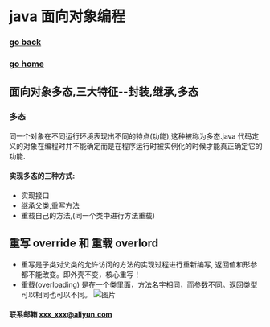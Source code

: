 # java 面向对象编程
### [go back](/java.md)      
### [go home](../README.md)     
## 面向对象多态,三大特征--封装,继承,多态
### 多态
同一个对象在不同运行环境表现出不同的特点(功能),这种被称为多态.java
 代码定义的对象在编程时并不能确定而是在程序运行时被实例化的时候才能真正确定它的功能.
#### 实现多态的三种方式:
+ 实现接口
+ 继承父类,重写方法
+ 重载自己的方法,(同一个类中进行方法重载)
## 重写 override 和 重载 overlord
+ 重写是子类对父类的允许访问的方法的实现过程进行重新编写, 返回值和形参都不能改变。即外壳不变，核心重写！
+ 重载(overloading) 是在一个类里面，方法名字相同，而参数不同。返回类型可以相同也可以不同。
![图片](/static/img/get13.png)    
#### 联系邮箱 xxx_xxx@aliyun.com


